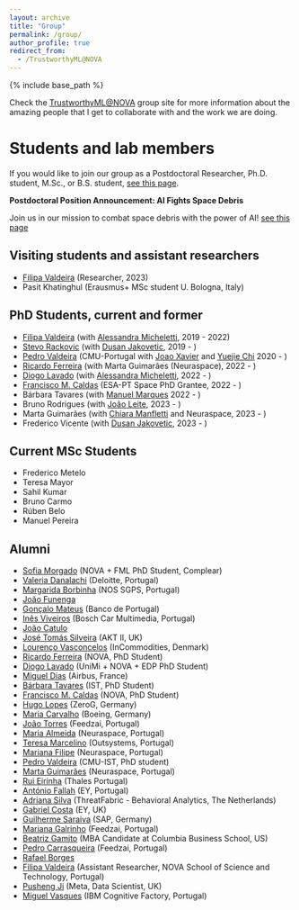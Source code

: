 ```yaml
---
layout: archive
title: "Group"
permalink: /group/
author_profile: true
redirect_from:
  - /TrustworthyML@NOVA
---
```


{% include base_path %}


Check the [TrustworthyML@NOVA](https://trustworthy-ml.super.site/) group site for more information about the amazing people that I get to collaborate with and the work we are doing.



Students and lab members
======

If you would like to join our group as a Postdoctoral Researcher, Ph.D. student, M.Sc., or B.S. student, [see this page](/students/).

**Postdoctoral Position Announcement: AI Fights Space Debris**

Join us in our mission to combat space debris with the power of AI! [see this page](Neuraspace-postdoc)

Visiting students and assistant researchers
------
* [Filipa Valdeira](https://filva.github.io/) (Researcher, 2023)
* Pasit Khatinghul (Erausmus+ MSc student U. Bologna, Italy)

PhD Students, current and former
------
* [Filipa Valdeira](https://filva.github.io/) (with [Alessandra Micheletti](http://www.mat.unimi.it/users/michel/), 2019 - 2022)
* [Stevo Rackovic](https://stevorackovic.github.io/) (with [Dusan Jakovetic](https://people.dmi.uns.ac.rs/~dusan.jakovetic/), 2019 - )
* [Pedro Valdeira](https://www.cmuportugal.org/students/pedro-valdeira/) (CMU-Portugal with [Joao Xavier](http://users.isr.tecnico.ulisboa.pt/~jxavier/) and  [Yuejie Chi](https://users.ece.cmu.edu/~yuejiec/) 2020 - )
* [Ricardo Ferreira](https://www.linkedin.com/in/rjnferreira/) (with Marta Guimarães (Neuraspace), 2022 - )
* [Diogo Lavado](https://www.linkedin.com/in/diogo-mateus-lavado-466a51159/) (with [Alessandra Micheletti](http://www.mat.unimi.it/users/michel/), 2022 - )
* [Francisco M. Caldas](https://frncaldas.github.io/) (ESA-PT Space PhD Grantee, 2022 - )
* Bárbara Tavares (with [Manuel Marques](http://users.isr.ist.utl.pt/~manuel/) 2022 - )
* Bruno Rodrigues (with [João Leite](https://userweb.fct.unl.pt//~jleite/), 2023 - )
* Marta Guimarães (with [Chiara Manfletti](https://www.professoren.tum.de/en/manfletti-chiara) and Neuraspace, 2023 - )
* Frederico Vicente (with [Dusan Jakovetic](https://scholar.google.com/citations?user=_93Oh_QAAAAJ), 2023 - )


Current MSc Students
------
* Frederico Metelo
* Teresa Mayor
* Sahil Kumar
* Bruno Carmo
* Rúben Belo
* Manuel Pereira

Alumni
------
* [Sofia Morgado](https://www.linkedin.com/in/sofia-begonha-morgado-b1411b234/) (NOVA + FML PhD Student, Complear)
* [Valeria Danalachi](https://www.linkedin.com/in/valeria-danalachi-34a599208/) (Deloitte, Portugal)
* [Margarida Borbinha](https://www.linkedin.com/in/margarida-borbinha-528230221/) (NOS SGPS, Portugal)
* [João Funenga](https://www.linkedin.com/in/joãofunenga/)
* [Gonçalo Mateus](https://www.linkedin.com/in/gonçalo-mateus/) (Banco de Portugal)
* [Inês Viveiros](https://www.linkedin.com/in/inês-netto-de-viveiros-725307185/) (Bosch Car Multimedia, Portugal)
* [João Catulo](https://www.linkedin.com/in/joao-catulo/)
* [José Tomás Silveira](https://www.linkedin.com/in/tomas-silveira/) (AKT II, UK)
* [Lourenço Vasconcelos](https://www.linkedin.com/in/lourenco-vasconcelos/) (InCommodities, Denmark) 
* [Ricardo Ferreira](https://www.linkedin.com/in/rjnferreira/) (NOVA, PhD Student)
* [Diogo Lavado](https://www.linkedin.com/in/diogo-mateus-lavado-466a51159/) (UniMi + NOVA + EDP PhD Student)
* [Miguel Dias](https://www.linkedin.com/in/miguel-mendes-dias/) (Airbus, France)
* [Bárbara Tavares](https://www.linkedin.com/in/bárbara-tavares-bb39141a1/) (IST, PhD Student)
* [Francisco M. Caldas](https://frncaldas.github.io/) (NOVA, PhD Student)
* [Hugo Lopes](https://www.linkedin.com/in/hugomslopes/) (ZeroG, Germany)
* [Maria Carvalho](https://www.linkedin.com/in/mariacruzcarvalho/) (Boeing, Germany)
* [João Torres](https://www.linkedin.com/in/joao-fernandes-torres/) (Feedzai, Portugal)
* [Maria Almeida](https://www.linkedin.com/in/mariasdalmeida/) (Neuraspace, Portugal)
* [Teresa Marcelino](https://www.linkedin.com/in/teresamarcelino/) (Outsystems, Portugal)
* [Mariana Filipe](https://www.linkedin.com/in/marianaangejafilipe/) (Neuraspace, Portugal)
* [Pedro Valdeira](https://www.linkedin.com/in/pvaldeira/) (CMU-IST, PhD student)
* [Marta Guimarães](https://www.linkedin.com/in/marta-vaz-guimaraes/) (Neuraspace, Portugal)
* [Rui Eirinha](https://www.linkedin.com/in/rui-eirinha-117025173/) (Thales Portugal)
* [António Fallah](https://www.linkedin.com/in/antoniofallah/) (EY, Portugal)
* [Adriana Silva](https://www.linkedin.com/in/adriana-m-silva/) (ThreatFabric - Behavioral Analytics, The Netherlands)
* [Gabriel Costa](https://www.linkedin.com/in/gabriel-cabral-costa/) (EY, UK)
* [Guilherme Saraiva](https://www.linkedin.com/in/guilherme-saraiva96/) (SAP, Germany)
* [Mariana Galrinho](https://www.linkedin.com/in/marianagalrinho/) (Feedzai, Portugal)
* [Beatriz Gamito](https://www.linkedin.com/in/beatrizmgamito/) (MBA Candidate at Columbia Business School, US)
* [Pedro Carrasqueira](https://pt.linkedin.com/in/pcarrasqueira) (Feedzai, Portugal)
* [Rafael Borges]()
* [Filipa Valdeira](https://filva.github.io/) (Assistant Researcher, NOVA School of Science and Technology, Portugal)
* [Pusheng Ji](https://www.linkedin.com/in/pusheng-ji/) (Meta, Data Scientist, UK)
* [Miguel Vasques](https://pt.linkedin.com/in/miguel-vasques) (IBM Cognitive Factory, Portugal)

